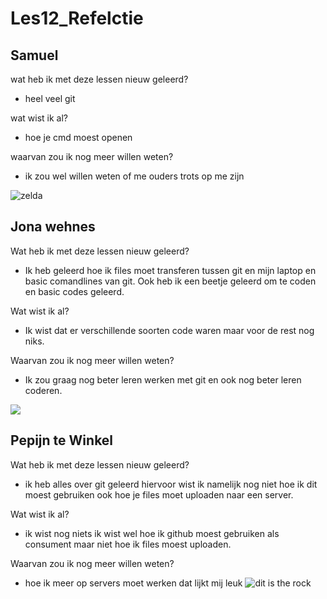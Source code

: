 # Les12_Refelctie

## Samuel

wat heb ik met deze lessen nieuw geleerd?

- heel veel git

wat wist ik al?

- hoe je cmd  moest openen

waarvan zou ik nog meer willen weten?

- ik zou wel willen weten of me ouders trots op me zijn

![zelda](https://s7.halloweenexpress.com/is/image/OrientalTrading/FXBanner_808/mens-deluxe-legend-of-zelda-link-costume-xxl~dg85722c.jpg)


## Jona wehnes



Wat heb ik met deze lessen nieuw geleerd?

- Ik heb geleerd hoe ik files moet transferen tussen git en mijn laptop en basic comandlines van git. Ook heb ik een beetje geleerd om te coden en basic codes geleerd.


Wat wist ik al?

- Ik wist dat er verschillende soorten code waren maar voor de rest nog niks.

Waarvan zou ik nog meer willen weten?

- Ik zou graag nog beter leren werken met git en ook nog beter leren coderen.


![](https://www.google.com/url?sa=i&url=https%3A%2F%2Fsoundcloud.com%2Fdediawconthi%2Fsnakeio-a-fun-and-addictive-snake-io-game-you-can-play-offline-or-online&psig=AOvVaw3peRCEmylbcJM-LTNGWTwF&ust=1697890585608000&source=images&cd=vfe&opi=89978449&ved=0CBEQjRxqFwoTCIijsbvNhIIDFQAAAAAdAAAAABAE)



## Pepijn te Winkel

Wat heb ik met deze lessen nieuw geleerd?
- ik heb alles over git geleerd hiervoor wist ik namelijk nog niet hoe ik dit moest gebruiken ook hoe je files moet uploaden naar een server.

Wat wist ik al?
- ik wist nog niets ik wist wel hoe ik github moest gebruiken als consument maar niet hoe ik files moest uploaden.

Waarvan zou ik nog meer willen weten?
- hoe ik meer op servers moet werken dat lijkt mij leuk
![dit is the rock](https://m.media-amazon.com/images/M/MV5BOWU1ODBiNGUtMzVjNi00MzdhLTk0OTktOWRiOTIxMWNhOGI2XkEyXkFqcGdeQXVyMTU2OTM5NDQw._V1_FMjpg_UX1000_.jpg)
 

